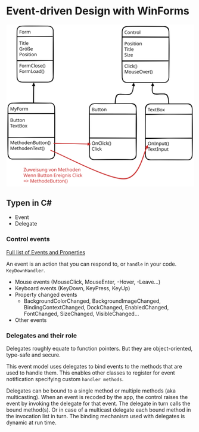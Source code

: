 # Event-driven Design with WinForms

![Event Handler svg](./EventHandlers.excalidraw.svg)

## Typen in C#
- Event
- Delegate

### Control events
[Full list of Events and Properties](https://learn.microsoft.com/en-us/dotnet/api/system.windows.forms.control#events)

An event is an action that you can respond to, or `handle` in your code. `KeyDownHandler`.

- Mouse events (MouseClick, MouseEnter, -Hover, -Leave...)
- Keyboard events (KeyDown, KeyPress, KeyUp)
- Property changed events
    - BackgroundColorChanged, BackgroundImageChanged, BindingContextChanged, DockChanged, EnabledChanged, FontChanged, SizeChanged, VisibleChanged...
- Other events

### Delegates and their role
Delegates roughly equate to function pointers. But they are object-oriented, type-safe and secure.

This event model uses delegates to bind events to the methods that are used to handle them. This enables other classes to register for event notification specifying custom `handler methods`.

Delegates can be bound to a single method or multiple methods (aka multicasting). When an event is recoded by the app, the control raises the event by invoking the delegate for that event. The delegate in turn calls the bound method(s). Or in case of a multicast delegate each bound method in the invocation list in turn. The binding mechanism used with delegates is dynamic at run time.


